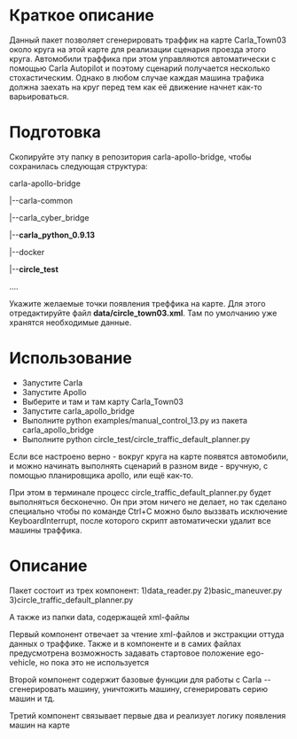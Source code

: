# Краткое описание

Данный пакет позволяет сгенерировать траффик на карте Carla_Town03 около круга на этой карте для реализации сценария проезда этого круга. Автомобили траффика при этом управляются автоматически с помощью Carla Autopilot и поэтому сценарий получается несколько стохастическим. Однако в любом случае каждая машина трафика должна заехать на круг перед тем как её движение начнет как-то варьироваться.

# Подготовка

Скопируйте эту папку в репозитория carla-apollo-bridge, чтобы сохранилась следующая структура:

carla-apollo-bridge

|--carla-common

|--carla_cyber_bridge

|--**carla_python_0.9.13**

|--docker

|--**circle_test**

....

Укажите желаемые точки появления треффика на карте. Для этого отредактируйте файл __data/circle_town03.xml__. Там по умолчанию уже хранятся необходимые данные.

# Использование

- Запустите Carla
- Запустите Apollo
- Выберите и там и там карту Carla_Town03
- Запустите carla_apollo_bridge
- Выполните python examples/manual_control_13.py из пакета carla_apollo_bridge
- Выполните python circle_test/circle_traffic_default_planner.py

Если все настроено верно - вокруг круга на карте появятся автомобили, и можно начинать выполнять сценарий в разном виде - вручную, с помощью планировщика apollo, или ещё как-то.

При этом в терминале процесс circle_traffic_default_planner.py будет выполняться бесконечно. Он при этом ничего не делает, но так сделано специально чтобы по команде Ctrl+C можно было выззвать исключение KeyboardInterrupt, после которого скрипт автоматически удалит все машины траффика.

# Описание

Пакет состоит из трех компонент: 
1)data_reader.py
2)basic_maneuver.py
3)circle_traffic_default_planner.py

А также из папки data, содержащей xml-файлы

Первый компонент отвечает за чтение xml-файлов и экстракции оттуда данных о траффике. Также и в компоненте и в самих файлах предусмотрена возможность задавать стартовое положение ego-vehicle, но пока это не используется

Второй компонент содержит базовые функции для работы с Carla -- сгенерировать машину, уничтожить машину, сгенерировать серию машин и тд.

Третий компонент связывает первые два и реализует логику появления машин на карте

